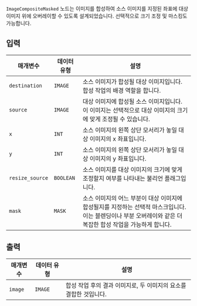 `ImageCompositeMasked` 노드는 이미지를 합성하여 소스 이미지를 지정된 좌표에 대상 이미지 위에 오버레이할 수 있도록 설계되었습니다. 선택적으로 크기 조정 및 마스킹도 가능합니다.

## 입력

| 매개변수        | 데이터 유형 | 설명                                                                                                                                                         |
| --------------- | ----------- | ------------------------------------------------------------------------------------------------------------------------------------------------------------ |
| `destination`   | `IMAGE`     | 소스 이미지가 합성될 대상 이미지입니다. 합성 작업의 배경 역할을 합니다.                                                                                      |
| `source`        | `IMAGE`     | 대상 이미지에 합성될 소스 이미지입니다. 이 이미지는 선택적으로 대상 이미지의 크기에 맞게 조정될 수 있습니다.                                                 |
| `x`             | `INT`       | 소스 이미지의 왼쪽 상단 모서리가 놓일 대상 이미지의 x 좌표입니다.                                                                                            |
| `y`             | `INT`       | 소스 이미지의 왼쪽 상단 모서리가 놓일 대상 이미지의 y 좌표입니다.                                                                                            |
| `resize_source` | `BOOLEAN`   | 소스 이미지를 대상 이미지의 크기에 맞게 조정할지 여부를 나타내는 불리언 플래그입니다.                                                                        |
| `mask`          | `MASK`      | 소스 이미지의 어느 부분이 대상 이미지에 합성될지를 지정하는 선택적 마스크입니다. 이는 블렌딩이나 부분 오버레이와 같은 더 복잡한 합성 작업을 가능하게 합니다. |

## 출력

| 매개변수 | 데이터 유형 | 설명                                                              |
| -------- | ----------- | ----------------------------------------------------------------- |
| `image`  | `IMAGE`     | 합성 작업 후의 결과 이미지로, 두 이미지의 요소를 결합한 것입니다. |
